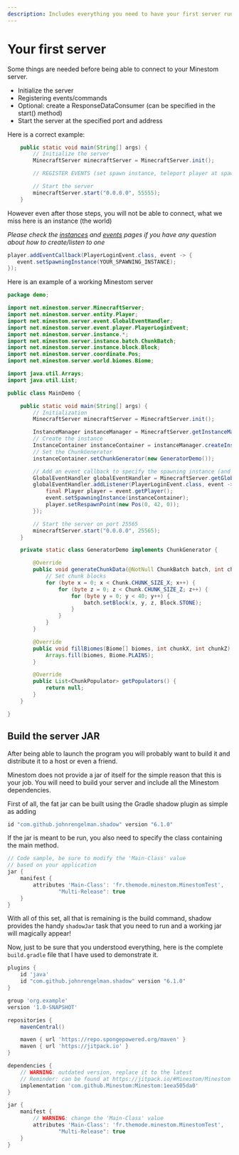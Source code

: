 ```yaml
---
description: Includes everything you need to have your first server running.
---
```


# Your first server

Some things are needed before being able to connect to your Minestom server.

* Initialize the server
* Registering events/commands
* Optional: create a ResponseDataConsumer (can be specified in the start() method)
* Start the server at the specified port and address

Here is a correct example:

```java
    public static void main(String[] args) {
        // Initialize the server
        MinecraftServer minecraftServer = MinecraftServer.init();

        // REGISTER EVENTS (set spawn instance, teleport player at spawn)

        // Start the server
        minecraftServer.start("0.0.0.0", 55555);
    }
```

However even after those steps, you will not be able to connect, what we miss here is an instance (the world)

_Please check the_ [_instances_](../world/instances.md) _and_ [_events_](../feature/events/) _pages if you have any question about how to create/listen to one_

```java
player.addEventCallback(PlayerLoginEvent.class, event -> {
   event.setSpawningInstance(YOUR_SPAWNING_INSTANCE);
});
```

Here is an example of a working Minestom server

```java
package demo;

import net.minestom.server.MinecraftServer;
import net.minestom.server.entity.Player;
import net.minestom.server.event.GlobalEventHandler;
import net.minestom.server.event.player.PlayerLoginEvent;
import net.minestom.server.instance.*;
import net.minestom.server.instance.batch.ChunkBatch;
import net.minestom.server.instance.block.Block;
import net.minestom.server.coordinate.Pos;
import net.minestom.server.world.biomes.Biome;

import java.util.Arrays;
import java.util.List;

public class MainDemo {

    public static void main(String[] args) {
        // Initialization
        MinecraftServer minecraftServer = MinecraftServer.init();

        InstanceManager instanceManager = MinecraftServer.getInstanceManager();
        // Create the instance
        InstanceContainer instanceContainer = instanceManager.createInstanceContainer();
        // Set the ChunkGenerator
        instanceContainer.setChunkGenerator(new GeneratorDemo());

        // Add an event callback to specify the spawning instance (and the spawn position)
        GlobalEventHandler globalEventHandler = MinecraftServer.getGlobalEventHandler();
        globalEventHandler.addListener(PlayerLoginEvent.class, event -> {
            final Player player = event.getPlayer();
            event.setSpawningInstance(instanceContainer);
            player.setRespawnPoint(new Pos(0, 42, 0));
        });

        // Start the server on port 25565
        minecraftServer.start("0.0.0.0", 25565);
    }

    private static class GeneratorDemo implements ChunkGenerator {

        @Override
        public void generateChunkData(@NotNull ChunkBatch batch, int chunkX, int chunkZ) {
            // Set chunk blocks
            for (byte x = 0; x < Chunk.CHUNK_SIZE_X; x++) {
                for (byte z = 0; z < Chunk.CHUNK_SIZE_Z; z++) {
                    for (byte y = 0; y < 40; y++) {
                        batch.setBlock(x, y, z, Block.STONE);
                    }
                }
            }
        }

        @Override
        public void fillBiomes(Biome[] biomes, int chunkX, int chunkZ) {
            Arrays.fill(biomes, Biome.PLAINS);
        }

        @Override
        public List<ChunkPopulator> getPopulators() {
            return null;
        }
    }

}
```

## Build the server JAR

After being able to launch the program you will probably want to build it and distribute it to a host or even a friend.

Minestom does not provide a jar of itself for the simple reason that this is your job. You will need to build your server and include all the Minestom dependencies.

First of all, the fat jar can be built using the Gradle shadow plugin as simple as adding

```groovy
id "com.github.johnrengelman.shadow" version "6.1.0"
```

If the jar is meant to be run, you also need to specify the class containing the main method.

```groovy
// Code sample, be sure to modify the 'Main-Class' value
// based on your application
jar {
    manifest {
        attributes 'Main-Class': 'fr.themode.minestom.MinestomTest',
                "Multi-Release": true
    }
}
```

With all of this set, all that is remaining is the build command, shadow provides the handy `shadowJar` task that you need to run and a working jar will magically appear!

Now, just to be sure that you understood everything, here is the complete `build.gradle` file that I have used to demonstrate it.

```groovy
plugins {
    id 'java'
    id "com.github.johnrengelman.shadow" version "6.1.0"
}

group 'org.example'
version '1.0-SNAPSHOT'

repositories {
    mavenCentral()

    maven { url 'https://repo.spongepowered.org/maven' }
    maven { url 'https://jitpack.io' }
}

dependencies {
    // WARNING: outdated version, replace it to the latest
    // Reminder: can be found at https://jitpack.io/#Minestom/Minestom
    implementation 'com.github.Minestom:Minestom:1eea505da0'
}

jar {
    manifest {
        // WARNING: change the 'Main-Class' value
        attributes 'Main-Class': 'fr.themode.minestom.MinestomTest',
                "Multi-Release": true
    }
}
```
